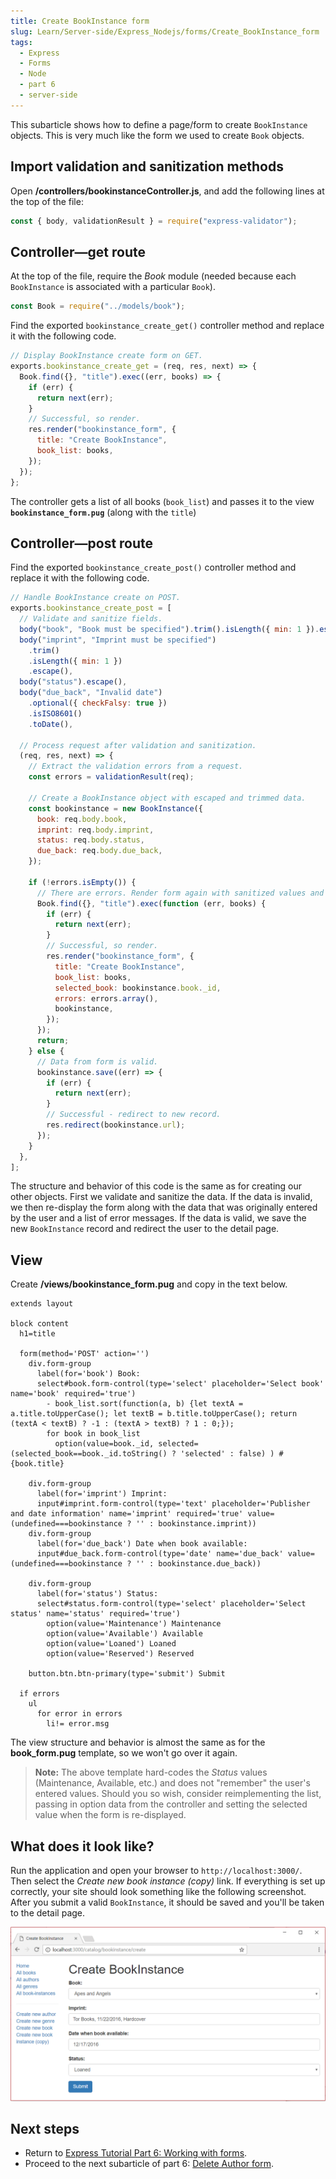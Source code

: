 ```yaml
---
title: Create BookInstance form
slug: Learn/Server-side/Express_Nodejs/forms/Create_BookInstance_form
tags:
  - Express
  - Forms
  - Node
  - part 6
  - server-side
---
```

This subarticle shows how to define a page/form to create `BookInstance` objects. This is very much like the form we used to create `Book` objects.

## Import validation and sanitization methods

Open **/controllers/bookinstanceController.js**, and add the following lines at the top of the file:

```js
const { body, validationResult } = require("express-validator");
```

## Controller—get route

At the top of the file, require the _Book_ module (needed because each `BookInstance` is associated with a particular `Book`).

```js
const Book = require("../models/book");
```

Find the exported `bookinstance_create_get()` controller method and replace it with the following code.

```js
// Display BookInstance create form on GET.
exports.bookinstance_create_get = (req, res, next) => {
  Book.find({}, "title").exec((err, books) => {
    if (err) {
      return next(err);
    }
    // Successful, so render.
    res.render("bookinstance_form", {
      title: "Create BookInstance",
      book_list: books,
    });
  });
};
```

The controller gets a list of all books (`book_list`) and passes it to the view **`bookinstance_form.pug`** (along with the `title`)

## Controller—post route

Find the exported `bookinstance_create_post()` controller method and replace it with the following code.

```js
// Handle BookInstance create on POST.
exports.bookinstance_create_post = [
  // Validate and sanitize fields.
  body("book", "Book must be specified").trim().isLength({ min: 1 }).escape(),
  body("imprint", "Imprint must be specified")
    .trim()
    .isLength({ min: 1 })
    .escape(),
  body("status").escape(),
  body("due_back", "Invalid date")
    .optional({ checkFalsy: true })
    .isISO8601()
    .toDate(),

  // Process request after validation and sanitization.
  (req, res, next) => {
    // Extract the validation errors from a request.
    const errors = validationResult(req);

    // Create a BookInstance object with escaped and trimmed data.
    const bookinstance = new BookInstance({
      book: req.body.book,
      imprint: req.body.imprint,
      status: req.body.status,
      due_back: req.body.due_back,
    });

    if (!errors.isEmpty()) {
      // There are errors. Render form again with sanitized values and error messages.
      Book.find({}, "title").exec(function (err, books) {
        if (err) {
          return next(err);
        }
        // Successful, so render.
        res.render("bookinstance_form", {
          title: "Create BookInstance",
          book_list: books,
          selected_book: bookinstance.book._id,
          errors: errors.array(),
          bookinstance,
        });
      });
      return;
    } else {
      // Data from form is valid.
      bookinstance.save((err) => {
        if (err) {
          return next(err);
        }
        // Successful - redirect to new record.
        res.redirect(bookinstance.url);
      });
    }
  },
];
```

The structure and behavior of this code is the same as for creating our other objects. First we validate and sanitize the data. If the data is invalid, we then re-display the form along with the data that was originally entered by the user and a list of error messages. If the data is valid, we save the new `BookInstance` record and redirect the user to the detail page.

## View

Create **/views/bookinstance_form.pug** and copy in the text below.

```pug
extends layout

block content
  h1=title

  form(method='POST' action='')
    div.form-group
      label(for='book') Book:
      select#book.form-control(type='select' placeholder='Select book' name='book' required='true')
        - book_list.sort(function(a, b) {let textA = a.title.toUpperCase(); let textB = b.title.toUpperCase(); return (textA < textB) ? -1 : (textA > textB) ? 1 : 0;});
        for book in book_list
          option(value=book._id, selected=(selected_book==book._id.toString() ? 'selected' : false) ) #{book.title}

    div.form-group
      label(for='imprint') Imprint:
      input#imprint.form-control(type='text' placeholder='Publisher and date information' name='imprint' required='true' value=(undefined===bookinstance ? '' : bookinstance.imprint))
    div.form-group
      label(for='due_back') Date when book available:
      input#due_back.form-control(type='date' name='due_back' value=(undefined===bookinstance ? '' : bookinstance.due_back))

    div.form-group
      label(for='status') Status:
      select#status.form-control(type='select' placeholder='Select status' name='status' required='true')
        option(value='Maintenance') Maintenance
        option(value='Available') Available
        option(value='Loaned') Loaned
        option(value='Reserved') Reserved

    button.btn.btn-primary(type='submit') Submit

  if errors
    ul
      for error in errors
        li!= error.msg
```

The view structure and behavior is almost the same as for the **book_form.pug** template, so we won't go over it again.

> **Note:** The above template hard-codes the _Status_ values (Maintenance, Available, etc.) and does not "remember" the user's entered values. Should you so wish, consider reimplementing the list, passing in option data from the controller and setting the selected value when the form is re-displayed.

## What does it look like?

Run the application and open your browser to `http://localhost:3000/`. Then select the _Create new book instance (copy)_ link. If everything is set up correctly, your site should look something like the following screenshot. After you submit a valid `BookInstance`, it should be saved and you'll be taken to the detail page.

![](locallibary_express_bookinstance_create_empty.png)

## Next steps

- Return to [Express Tutorial Part 6: Working with forms](/en-US/docs/Learn/Server-side/Express_Nodejs/forms).
- Proceed to the next subarticle of part 6: [Delete Author form](/en-US/docs/Learn/Server-side/Express_Nodejs/forms/Delete_author_form).

